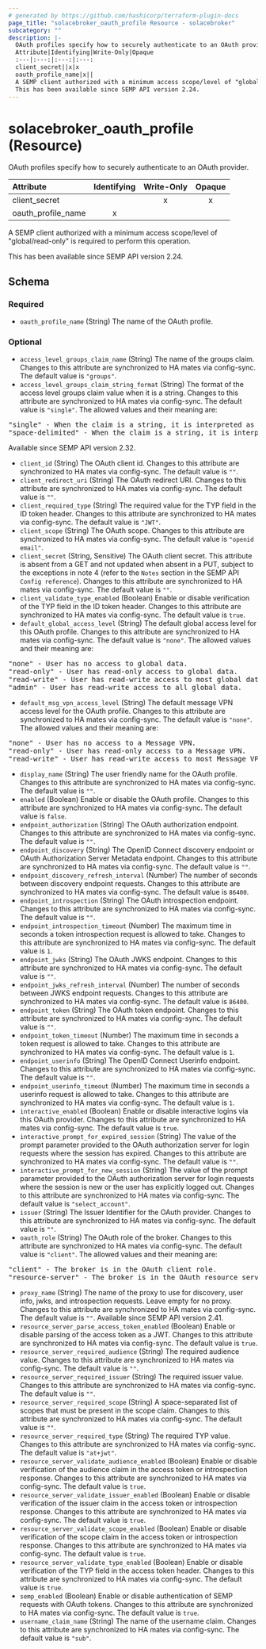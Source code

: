 ```yaml
---
# generated by https://github.com/hashicorp/terraform-plugin-docs
page_title: "solacebroker_oauth_profile Resource - solacebroker"
subcategory: ""
description: |-
  OAuth profiles specify how to securely authenticate to an OAuth provider.
  Attribute|Identifying|Write-Only|Opaque
  :---|:---:|:---:|:---:
  client_secret||x|x
  oauth_profile_name|x||
  A SEMP client authorized with a minimum access scope/level of "global/read-only" is required to perform this operation.
  This has been available since SEMP API version 2.24.
---
```


# solacebroker_oauth_profile (Resource)

OAuth profiles specify how to securely authenticate to an OAuth provider.


Attribute|Identifying|Write-Only|Opaque
:---|:---:|:---:|:---:
client_secret||x|x
oauth_profile_name|x||



A SEMP client authorized with a minimum access scope/level of "global/read-only" is required to perform this operation.

This has been available since SEMP API version 2.24.



<!-- schema generated by tfplugindocs -->
## Schema

### Required

- `oauth_profile_name` (String) The name of the OAuth profile.

### Optional

- `access_level_groups_claim_name` (String) The name of the groups claim. Changes to this attribute are synchronized to HA mates via config-sync. The default value is `"groups"`.
- `access_level_groups_claim_string_format` (String) The format of the access level groups claim value when it is a string. Changes to this attribute are synchronized to HA mates via config-sync. The default value is `"single"`. The allowed values and their meaning are:

<pre>
"single" - When the claim is a string, it is interpreted as as single group.
"space-delimited" - When the claim is a string, it is interpreted as a space-delimited list of groups, similar to the "scope" claim.
</pre>
 Available since SEMP API version 2.32.
- `client_id` (String) The OAuth client id. Changes to this attribute are synchronized to HA mates via config-sync. The default value is `""`.
- `client_redirect_uri` (String) The OAuth redirect URI. Changes to this attribute are synchronized to HA mates via config-sync. The default value is `""`.
- `client_required_type` (String) The required value for the TYP field in the ID token header. Changes to this attribute are synchronized to HA mates via config-sync. The default value is `"JWT"`.
- `client_scope` (String) The OAuth scope. Changes to this attribute are synchronized to HA mates via config-sync. The default value is `"openid email"`.
- `client_secret` (String, Sensitive) The OAuth client secret. This attribute is absent from a GET and not updated when absent in a PUT, subject to the exceptions in note 4 (refer to the `Notes` section in the SEMP API `Config reference`). Changes to this attribute are synchronized to HA mates via config-sync. The default value is `""`.
- `client_validate_type_enabled` (Boolean) Enable or disable verification of the TYP field in the ID token header. Changes to this attribute are synchronized to HA mates via config-sync. The default value is `true`.
- `default_global_access_level` (String) The default global access level for this OAuth profile. Changes to this attribute are synchronized to HA mates via config-sync. The default value is `"none"`. The allowed values and their meaning are:

<pre>
"none" - User has no access to global data.
"read-only" - User has read-only access to global data.
"read-write" - User has read-write access to most global data.
"admin" - User has read-write access to all global data.
</pre>
- `default_msg_vpn_access_level` (String) The default message VPN access level for the OAuth profile. Changes to this attribute are synchronized to HA mates via config-sync. The default value is `"none"`. The allowed values and their meaning are:

<pre>
"none" - User has no access to a Message VPN.
"read-only" - User has read-only access to a Message VPN.
"read-write" - User has read-write access to most Message VPN settings.
</pre>
- `display_name` (String) The user friendly name for the OAuth profile. Changes to this attribute are synchronized to HA mates via config-sync. The default value is `""`.
- `enabled` (Boolean) Enable or disable the OAuth profile. Changes to this attribute are synchronized to HA mates via config-sync. The default value is `false`.
- `endpoint_authorization` (String) The OAuth authorization endpoint. Changes to this attribute are synchronized to HA mates via config-sync. The default value is `""`.
- `endpoint_discovery` (String) The OpenID Connect discovery endpoint or OAuth Authorization Server Metadata endpoint. Changes to this attribute are synchronized to HA mates via config-sync. The default value is `""`.
- `endpoint_discovery_refresh_interval` (Number) The number of seconds between discovery endpoint requests. Changes to this attribute are synchronized to HA mates via config-sync. The default value is `86400`.
- `endpoint_introspection` (String) The OAuth introspection endpoint. Changes to this attribute are synchronized to HA mates via config-sync. The default value is `""`.
- `endpoint_introspection_timeout` (Number) The maximum time in seconds a token introspection request is allowed to take. Changes to this attribute are synchronized to HA mates via config-sync. The default value is `1`.
- `endpoint_jwks` (String) The OAuth JWKS endpoint. Changes to this attribute are synchronized to HA mates via config-sync. The default value is `""`.
- `endpoint_jwks_refresh_interval` (Number) The number of seconds between JWKS endpoint requests. Changes to this attribute are synchronized to HA mates via config-sync. The default value is `86400`.
- `endpoint_token` (String) The OAuth token endpoint. Changes to this attribute are synchronized to HA mates via config-sync. The default value is `""`.
- `endpoint_token_timeout` (Number) The maximum time in seconds a token request is allowed to take. Changes to this attribute are synchronized to HA mates via config-sync. The default value is `1`.
- `endpoint_userinfo` (String) The OpenID Connect Userinfo endpoint. Changes to this attribute are synchronized to HA mates via config-sync. The default value is `""`.
- `endpoint_userinfo_timeout` (Number) The maximum time in seconds a userinfo request is allowed to take. Changes to this attribute are synchronized to HA mates via config-sync. The default value is `1`.
- `interactive_enabled` (Boolean) Enable or disable interactive logins via this OAuth provider. Changes to this attribute are synchronized to HA mates via config-sync. The default value is `true`.
- `interactive_prompt_for_expired_session` (String) The value of the prompt parameter provided to the OAuth authorization server for login requests where the session has expired. Changes to this attribute are synchronized to HA mates via config-sync. The default value is `""`.
- `interactive_prompt_for_new_session` (String) The value of the prompt parameter provided to the OAuth authorization server for login requests where the session is new or the user has explicitly logged out. Changes to this attribute are synchronized to HA mates via config-sync. The default value is `"select_account"`.
- `issuer` (String) The Issuer Identifier for the OAuth provider. Changes to this attribute are synchronized to HA mates via config-sync. The default value is `""`.
- `oauth_role` (String) The OAuth role of the broker. Changes to this attribute are synchronized to HA mates via config-sync. The default value is `"client"`. The allowed values and their meaning are:

<pre>
"client" - The broker is in the OAuth client role.
"resource-server" - The broker is in the OAuth resource server role.
</pre>
- `proxy_name` (String) The name of the proxy to use for discovery, user info, jwks, and introspection requests. Leave empty for no proxy. Changes to this attribute are synchronized to HA mates via config-sync. The default value is `""`. Available since SEMP API version 2.41.
- `resource_server_parse_access_token_enabled` (Boolean) Enable or disable parsing of the access token as a JWT. Changes to this attribute are synchronized to HA mates via config-sync. The default value is `true`.
- `resource_server_required_audience` (String) The required audience value. Changes to this attribute are synchronized to HA mates via config-sync. The default value is `""`.
- `resource_server_required_issuer` (String) The required issuer value. Changes to this attribute are synchronized to HA mates via config-sync. The default value is `""`.
- `resource_server_required_scope` (String) A space-separated list of scopes that must be present in the scope claim. Changes to this attribute are synchronized to HA mates via config-sync. The default value is `""`.
- `resource_server_required_type` (String) The required TYP value. Changes to this attribute are synchronized to HA mates via config-sync. The default value is `"at+jwt"`.
- `resource_server_validate_audience_enabled` (Boolean) Enable or disable verification of the audience claim in the access token or introspection response. Changes to this attribute are synchronized to HA mates via config-sync. The default value is `true`.
- `resource_server_validate_issuer_enabled` (Boolean) Enable or disable verification of the issuer claim in the access token or introspection response. Changes to this attribute are synchronized to HA mates via config-sync. The default value is `true`.
- `resource_server_validate_scope_enabled` (Boolean) Enable or disable verification of the scope claim in the access token or introspection response. Changes to this attribute are synchronized to HA mates via config-sync. The default value is `true`.
- `resource_server_validate_type_enabled` (Boolean) Enable or disable verification of the TYP field in the access token header. Changes to this attribute are synchronized to HA mates via config-sync. The default value is `true`.
- `semp_enabled` (Boolean) Enable or disable authentication of SEMP requests with OAuth tokens. Changes to this attribute are synchronized to HA mates via config-sync. The default value is `true`.
- `username_claim_name` (String) The name of the username claim. Changes to this attribute are synchronized to HA mates via config-sync. The default value is `"sub"`.
